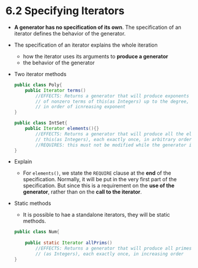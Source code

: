 6.2 Specifying Iterators
===

- **A generator has no specification of its own**. The specification of an iterator defines the behavior of the generator.

- The specification of an iterator explains the whole iteration
	- how the iterator uses its arguments to **produce a generator**
	- the behavior of the generator

- Two iterator methods
	``` java
	public class Poly{
		public Iterator terms()
			//EFFECTS: Returns a generator that will produce exponents
			// of nonzero terms of this(as Integers) up to the degree,
			// in order of icnreasing exponent
	}
	
	public class IntSet{
		public Iterator elements(){}
			//EFFECTS: Returns a generator that will produce all the elements  of
			// this(as Integers), each exactly once, in arbitrary order.
			//REQUIRES: this must not be modified while the generator is in use.
	}
	```

- Explain
	- For `elements()`, we state the `REQUIRE` clause at the **end** of the specification. Normally, it will be put in the very first part of the specification. But since this is a requirement on the **use of the generator**, rather than on the **call to the iterator**.


- Static methods
	- It is possible to hae a standalone iterators, they will be static methods. 
	``` java
	public class Num{
		
		public static Iterator allPrims()
			//EFFECTS: Returns a generator that will produce all primes
			// (as Integers), each exactly once, in increasing order
	}
	```